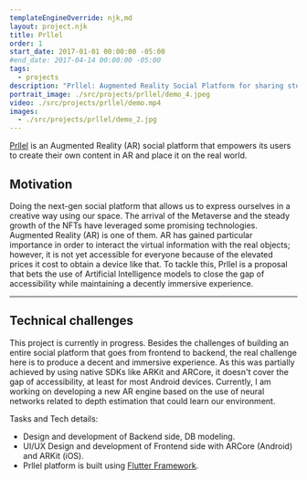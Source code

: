 ```yaml
---
templateEngineOverride: njk,md
layout: project.njk
title: Prllel
order: 1
start_date: 2017-01-01 00:00:00 -05:00
#end_date: 2017-04-14 00:00:00 -05:00
tags:
  - projects
description: "Prllel: Augmented Reality Social Platform for sharing stories in real places."
portrait_image: ./src/projects/prllel/demo_4.jpeg
video: ./src/projects/prllel/demo.mp4
images:
  - ./src/projects/prllel/demo_2.jpg
---
```


[Prllel](https://prllel.co) is an Augmented Reality (AR) social platform that empowers its users to create their own content in AR and place it on the real world.

## Motivation
Doing the next-gen social platform that allows us to express ourselves in a
creative way using our space. The arrival of the Metaverse and the steady growth of the NFTs have leveraged some promising technologies.
Augmented Reality (AR) is one of them. AR has gained particular importance in
order to interact the virtual information with the real objects; however, it is
not yet accessible for everyone because of the elevated prices it cost to obtain
a device like that.
To tackle this, Prllel is a proposal that bets the use of Artificial Intelligence models to close the gap of accessibility while maintaining a decently immersive experience.

<hr/>

## Technical challenges

This project is currently in progress. Besides the challenges of building an
entire social platform that goes from frontend to backend, the real challenge
here is to produce a decent and immersive experience. As this was partially achieved by using native SDKs like ARKit and ARCore, it doesn't cover the
gap of accessibility, at least for most Android devices. Currently, I am
working on developing a new AR engine based on the use of neural networks related to depth estimation 
that could learn our environment.

Tasks and Tech details:

- Design and development of Backend side, DB modeling.
- UI/UX Design and development of Frontend side with ARCore (Android) and ARKit (iOS).
- Prllel platform is built using [Flutter Framework](https://flutter.dev/).


